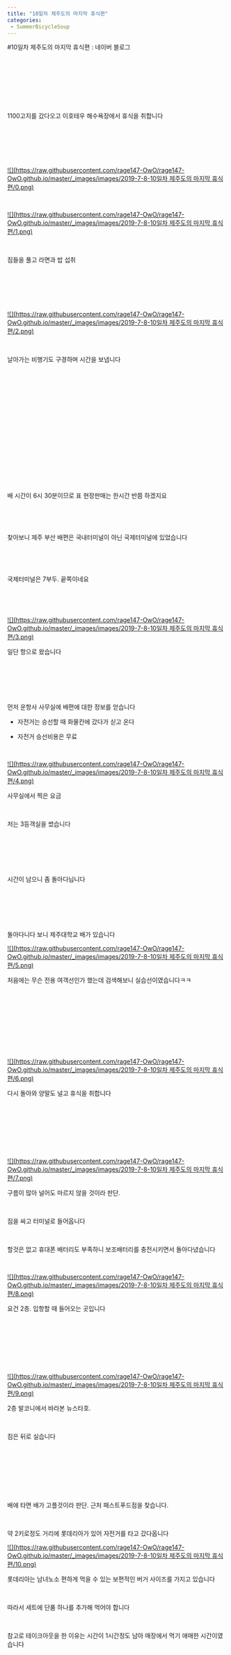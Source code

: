 ```yaml
---
title: "10일차 제주도의 마지막 휴식편"
categories:
 - SummerBicycleSoup
---
```

#10일차 제주도의 마지막 휴식편 : 네이버 블로그







​

​

​

​

1100고지를 갔다오고 이호테우 해수욕장에서 휴식을 취합니다

​

​

​




 


[![](https://raw.githubusercontent.com/rage147-OwO/rage147-OwO.github.io/master/_images/images/2019-7-8-10일차 제주도의 마지막 휴식편/0.png)](#) 

 


​




 


[![](https://raw.githubusercontent.com/rage147-OwO/rage147-OwO.github.io/master/_images/images/2019-7-8-10일차 제주도의 마지막 휴식편/1.png)](#) 

 


​

짐들을 풀고 라면과 밥 섭취

​

​

​




 


[![](https://raw.githubusercontent.com/rage147-OwO/rage147-OwO.github.io/master/_images/images/2019-7-8-10일차 제주도의 마지막 휴식편/2.png)](#) 

 


​

날아가는 비행기도 구경하며 시간을 보냅니다

​

​

​

​

​

​

​

​

​

배 시간이 6시 30분이므로 표 현장판매는 한시간 반쯤 하겠지요

​

​

찾아보니 제주 부산 배편은 국내터미널이 아닌 국제터미널에 있었습니다

​

​

국제터미널은 7부두. 끝쪽이네요

​

​




 


[![](https://raw.githubusercontent.com/rage147-OwO/rage147-OwO.github.io/master/_images/images/2019-7-8-10일차 제주도의 마지막 휴식편/3.png)](#) 

 


일단 항으로 왔습니다

​

​

​

먼저 운항사 사무실에 배편에 대한 정보를 얻습니다

- 자전거는 승선할 때 화물칸에 갔다가 싣고 온다

- 자전거 승선비용은 무료

​




 


[![](https://raw.githubusercontent.com/rage147-OwO/rage147-OwO.github.io/master/_images/images/2019-7-8-10일차 제주도의 마지막 휴식편/4.png)](#) 

 


사무실에서 찍은 요금

​

저는 3등객실을 썼습니다

​

​

​

시간이 남으니 좀 돌아다닙니다

​

​

​

돌아다니다 보니 제주대학교 배가 있습니다




 


[![](https://raw.githubusercontent.com/rage147-OwO/rage147-OwO.github.io/master/_images/images/2019-7-8-10일차 제주도의 마지막 휴식편/5.png)](#) 

 


처음에는 무슨 전용 여객선인가 했는데 검색해보니 실습선이였습니다ㅋㅋ

​

​

​

​

​




 


[![](https://raw.githubusercontent.com/rage147-OwO/rage147-OwO.github.io/master/_images/images/2019-7-8-10일차 제주도의 마지막 휴식편/6.png)](#) 

 


다시 돌아와 양말도 널고 휴식을 취합니다

​

​

​

​




 


[![](https://raw.githubusercontent.com/rage147-OwO/rage147-OwO.github.io/master/_images/images/2019-7-8-10일차 제주도의 마지막 휴식편/7.png)](#) 

 


구름이 많아 널어도 마르지 않을 것이라 판단.

​

짐을 싸고 터미널로 들어옵니다

​

할것은 없고 휴대폰 배터리도 부족하니 보조배터리를 충전시키면서 돌아다녔습니다

​




 


[![](https://raw.githubusercontent.com/rage147-OwO/rage147-OwO.github.io/master/_images/images/2019-7-8-10일차 제주도의 마지막 휴식편/8.png)](#) 

 


요건 2층. 입항할 때 들어오는 곳입니다

​

​

​

​




 


[![](https://raw.githubusercontent.com/rage147-OwO/rage147-OwO.github.io/master/_images/images/2019-7-8-10일차 제주도의 마지막 휴식편/9.png)](#) 

 


2층 발코니에서 바라본 뉴스타호.

​

짐은 뒤로 실습니다

​

​

​

​

배에 타면 배가 고플것이라 판단. 근처 패스트푸드점을 찾습니다.

​

약 2키로정도 거리에 롯데리아가 있어 자전거를 타고 갔다옵니다




 


[![](https://raw.githubusercontent.com/rage147-OwO/rage147-OwO.github.io/master/_images/images/2019-7-8-10일차 제주도의 마지막 휴식편/10.png)](#) 

 


롯데리아는 남녀노소 편하게 먹을 수 있는 보편적인 버거 사이즈를 가지고 있습니다

​

따라서 세트에 단품 하나를 추가해 먹어야 합니다

​

참고로 테이크아웃을 한 이유는 시간이 1시간정도 남아 매장에서 먹기 애매한 시간이였습니다

​

​

​

​

​

시간이 지나고 배에 승선합니다

​

자전거를 뒤에 싣고 배에 오릅니다

​




 


[![](https://raw.githubusercontent.com/rage147-OwO/rage147-OwO.github.io/master/_images/images/2019-7-8-10일차 제주도의 마지막 휴식편/11.png)](#) 

 


먼저 간 곳은 옥상.

​

뒤쪽이 트여 있습니다

​

​




 


[![](https://raw.githubusercontent.com/rage147-OwO/rage147-OwO.github.io/master/_images/images/2019-7-8-10일차 제주도의 마지막 휴식편/12.png)](#) 

 


화장실에 들어갔는데 너무 고급집니다ㄷㄷ

​

역시 쫌 비싼 이유가 있었구나

​

​




 


[![](https://raw.githubusercontent.com/rage147-OwO/rage147-OwO.github.io/master/_images/images/2019-7-8-10일차 제주도의 마지막 휴식편/13.png)](#) 

 


고오급져 보이는 맨 윗층

​

​

사람들이 적어 자리도 남습니다

​

​

어느덧 배는 출발하고




 


[![](https://raw.githubusercontent.com/rage147-OwO/rage147-OwO.github.io/master/_images/images/2019-7-8-10일차 제주도의 마지막 휴식편/14.png)](#) 

 


안녕 제주!

​

장마로부터 탈출이다!

​

​

​




 


[![](https://raw.githubusercontent.com/rage147-OwO/rage147-OwO.github.io/master/_images/images/2019-7-8-10일차 제주도의 마지막 휴식편/15.png)](#) 

 


맨 윗층 실내에서 친구들과 통화를 하다 불빛을 발견했습니다

​

어선인 것 같습니다

​

​

​

​




 


[![](https://raw.githubusercontent.com/rage147-OwO/rage147-OwO.github.io/master/_images/images/2019-7-8-10일차 제주도의 마지막 휴식편/16.png)](#) 

 


시간이 남으니 배를 둘러보던 중 발견한 코인노래방

​

오랜만에 불러봅시다

​




 


[![](https://raw.githubusercontent.com/rage147-OwO/rage147-OwO.github.io/master/_images/images/2019-7-8-10일차 제주도의 마지막 휴식편/17.png)](#) 

 


이승철 아마추어




 


[![](https://raw.githubusercontent.com/rage147-OwO/rage147-OwO.github.io/master/_images/images/2019-7-8-10일차 제주도의 마지막 휴식편/18.png)](#) 

 


전화번호




 


[![](https://raw.githubusercontent.com/rage147-OwO/rage147-OwO.github.io/master/_images/images/2019-7-8-10일차 제주도의 마지막 휴식편/19.png)](#) 

 


어젯밤 이야기

​

그밖에도

산울림 회상

노라조 슈퍼맨

달빛천사ost 나의마음을담아

​

​

에너지를 쏟아 부었습니다ㅋㅋ

​

​

​

다음으로 향한 곳은 목욕탕

​

들어가보니 사람은 아무도 없었습니다




 


[![](https://raw.githubusercontent.com/rage147-OwO/rage147-OwO.github.io/master/_images/images/2019-7-8-10일차 제주도의 마지막 휴식편/20.png)](#) 

 


들어가니 나온 세면대




 


[![](https://raw.githubusercontent.com/rage147-OwO/rage147-OwO.github.io/master/_images/images/2019-7-8-10일차 제주도의 마지막 휴식편/21.png)](#) 

 


구석에는 수건 자판기가 있습니다

​

500원을 넣어보지만 들어가지 않습니다ㅡㅡ

100원짜리를 넣어야 하나.. 없는데

​

​

수건도 없고 100원도 없지만 그냥 들어갑니다

​

지금의 나는 들어가고 나중의 내가 알아서 하겠지요




 


[![](https://raw.githubusercontent.com/rage147-OwO/rage147-OwO.github.io/master/_images/images/2019-7-8-10일차 제주도의 마지막 휴식편/22.png)](#) 

 


뚜두 뚜듄 두(러브하우스 브금. 김대홍 - 시놉시스)

​

​




 


[![](https://raw.githubusercontent.com/rage147-OwO/rage147-OwO.github.io/master/_images/images/2019-7-8-10일차 제주도의 마지막 휴식편/23.png)](#) 

 


짜잔

​

​

​

들어가 뜨신 물에 몸을 풀고 혼자 으어어 하며 있었습니다

​

재밌는것은 배기 움직일 때 물도 같이 왔다갔다 하기때문에 잠깐 수영하고 있으면 잠시 파도타기를 느낄 수 있습니다ㅋㅋ

​

타이밍에 맞춰 수영도 하고 재밌게 놀았습니다

​

단점은 배의 진동이 그대로 물에 전달되기 때문에 장기가 진동하는 느낌이 난다는 점?ㅋㅋ

​

ㅋㅋㅋ 재밌다 이거

​

​

​

​

얼마나 지났을까 혼자만 있으니 외로움이 느껴집니다.

​

친구들과 함께였다면 더 재밌었을 텐데.. 다음엔 꼭 함께해야겠다는 생각이 듭니다

​

​

​

한참 있다가 몸을 햝아봤는데 짠맛은 안나네요ㅋㅋ

아마 물이 민물에서 해수탕이 되지 않았을까 생각합니다

​

수건이 없으니 드라이기와 선풍기의 힘으로 물기를 말립니다

​

​

​

​

​

개운해졌으니 빠르게 잘 곳을 찾습니다

​

원래 객실에서 자도 되지만 넓은 배. 어딘가 좋은 자리는 있습니다




 


[![](https://raw.githubusercontent.com/rage147-OwO/rage147-OwO.github.io/master/_images/images/2019-7-8-10일차 제주도의 마지막 휴식편/24.png)](#) 

 


돌아다니다 발견한 레크레이션 룸. 아무도 사용하지 않습니다

​

​

잘 곳을 찾았으니 간단히 배를 채워봅시다

​

편의점에서 고민을 하다 훈제다리와 맥주를 구입

​

술을 안마시지만 오늘은 뭔가 먹고 싶었습니다




 


[![](https://raw.githubusercontent.com/rage147-OwO/rage147-OwO.github.io/master/_images/images/2019-7-8-10일차 제주도의 마지막 휴식편/25.png)](#) 

 


바다의 바람을 맞으며 시원한 시간을 보냅니다

​

넓은 바다를 바라보며 스스로 물어봅니다

​

여기서 무엇을 하는 것인가? 무엇을 위해 왔는가?

​

해답을 찾지 못한 채 얼굴이 뜨거워집니다

​

다 먹고 거울을 보니 얼굴이 홍당무처럼 빨갛습니다ㅎㅎ

​

얼렁 자야징

​

​




 

